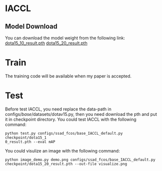# IACCL

## Model Download

You can download the model weight from the following link:
[dota15_10_result.pth](https://drive.google.com/uc?export=download&id=1VO96NUfb6uMsEKxzqGaMpvJUZGddHnFf)
[dota15_20_result.pth](https://drive.google.com/uc?export=download&id=1dDqjhGEUNYCvaGuDANbWyKWa47SsSVYR)

# Train
The training code will be available when my paper is accepted.

# Test
Before test IACCL, you need replace the data-path in configs/_base_/datasets/dotav15.py, then you need download the pth and put it in checkpoint directory. You could test IACCL with the following command:
```
python test.py configs/ssad_fcos/base_IACCL_default.py checkpoint/dota15_1
0_result.pth --eval mAP
```
You could visulize an image with the following command:
```
python image_demo.py demo.png configs/ssad_fcos/base_IACCL_default.py checkpoint/dota15_20_result.pth --out-file visualize.png
```
